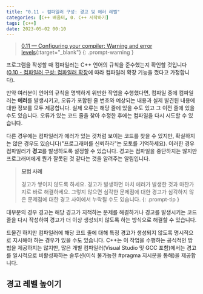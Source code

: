 ```yaml
---
title: "0.11 - 컴파일러 구성: 경고 및 에러 레벨"
categories: [C++ 배움터, 0. C++ 시작하기]
tags: [c++]
date: 2023-05-02 00:10
---
```


> [0.11 — Configuring your compiler: Warning and error levels](https://www.learncpp.com/cpp-tutorial/configuring-your-compiler-warning-and-error-levels/){:target="_blank"}
{: .prompt-warning }


프로그램을 작성할 때 컴파일러는 C++ 언어의 규칙을 준수했는지 확인할 것입니다([0.10 - 컴파일러 구성: 컴파일러 확장](2023-05-01-0.10-configuring-your-compiler-compiler-extensions.md)에 따라 컴파일러 확장 기능을 껐다고 가정합니다).

만약 여러분이 언어의 규칙을 명백하게 위반한 작업을 수행했다면, 컴파일 중에 컴파일러는 **에러**를 발생시키고, 오류가 포함된 줄 번호와 예상되는 내용과 실제 발견된 내용에 대한 정보를 모두 제공합니다. 실제 오류는 해당 줄에 있을 수도 있고 그 이전 줄에 있을 수도 있습니다. 오류가 있는 코드 줄을 찾아 수정한 후에는 컴파일을 다시 시도할 수 있습니다.

다른 경우에는 컴파일러가 에러가 있는 것처럼 보이는 코드를 찾을 수 있지만, 확실하지는 않은 경우도 있습니다("프로그래머를 신뢰하라"는 모토를 기억하세요). 이러한 경우 컴파일러가 **경고**를 발생하도록 설정할 수 있습니다. 경고는 컴파일을 중단하지는 않지만 프로그래머에게 뭔가 잘못된 것 같다는 것을 알려주는 알림입니다.

> **모범 사례**
> 
> 경고가 쌓이지 않도록 하세요. 경고가 발생하면 마치 에러가 발생한 것과 마찬가지로 바로 해결하세요. 그렇지 않으면 심각한 문제점에 대한 경고가 심각하지 않은 문제점에 대한 경고 사이에서 누락될 수도 있습니다.
{: .prompt-tip }

대부분의 경우 경고는 해당 경고가 지적하는 문제를 해결하거나 경고를 발생시키는 코드 줄을 다시 작성하여 경고가 더 이상 생성되지 않도록 하는 방식으로 해결할 수 있습니다.

드물긴 하지만 컴파일러에 해당 코드 줄에 대해 특정 경고가 생성되지 않도록 명시적으로 지시해야 하는 경우가 있을 수도 있습니다. C++는 이 작업을 수행하는 공식적인 방법을 제공하지는 않지만, 많은 개별 컴파일러(Visual Studio 및 GCC 포함)에서는 경고를 일시적으로 비활성화하는 솔루션(이식 불가능한 #pragma 지시문을 통해)을 제공합니다.

## **경고 레벨 높이기**


